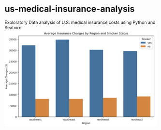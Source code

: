 # us-medical-insurance-analysis
Exploratory Data analysis of U.S. medical insurance costs using Python and Seaborn
![Charges by Region and Smoker Status](charges_by_region_smoker.jpg)
